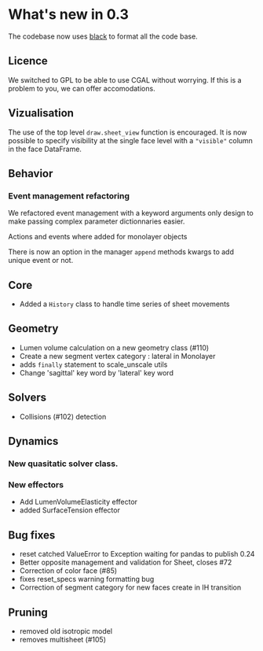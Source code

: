 
# What's new in 0.3

The codebase now uses [black](https://github.com/ambv/black) to format all the code base.


## Licence

We switched to GPL to be able to use CGAL without worrying. If this is
a problem to you, we can offer accomodations.

## Vizualisation

The use of the top level `draw.sheet_view` function is encouraged. It is now possible to specify visibility at the single face level with a `"visible"` column in the face DataFrame.

## Behavior

###  Event management refactoring

We refactored event management with a keyword arguments only design to make passing complex parameter dictionnaries  easier.

Actions and events where added for monolayer objects

There is now an option in the manager `append` methods kwargs to add unique event or not.

## Core

* Added a `History` class to handle time series of sheet movements

## Geometry

* Lumen volume calculation on a new geometry class (#110)
* Create a new segment vertex category : lateral in Monolayer
* adds `finally` statement to scale_unscale utils
* Change 'sagittal' key word by 'lateral' key word



## Solvers

* Collisions (#102) detection


## Dynamics

### New quasitatic solver class.

### New effectors

* Add LumenVolumeElasticity effector
* added SurfaceTension effector

## Bug fixes

* reset catched ValueError to Exception waiting for pandas to publish 0.24
* Better opposite management and validation for Sheet, closes #72
* Correction of color face (#85)
* fixes reset_specs warning formatting bug
* Correction of segment category for new faces create in IH transition


## Pruning

* removed old isotropic model
* removes multisheet (#105)

